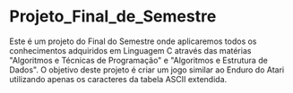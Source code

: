 # Projeto_Final_de_Semestre
Este é um projeto do Final do Semestre onde aplicaremos todos os conhecimentos adquiridos em Linguagem C através das matérias "Algoritmos e Técnicas de Programação" e "Algoritmos e Estrutura de Dados". O objetivo deste projeto é criar um jogo similar ao Enduro do Atari utilizando apenas os caracteres da tabela ASCII extendida.
